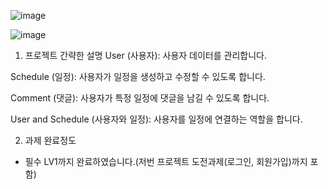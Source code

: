 ![image](https://github.com/user-attachments/assets/f8457c54-42c8-407a-ab68-12dde2855486)

![image](https://github.com/user-attachments/assets/df26289d-27d5-4333-adec-28dec5a6b7a6)

1. 프로젝트 간략한 설명
User (사용자): 사용자 데이터를 관리합니다.

Schedule (일정): 사용자가 일정을 생성하고 수정할 수 있도록 합니다.

Comment (댓글): 사용자가 특정 일정에 댓글을 남길 수 있도록 합니다.

User and Schedule (사용자와 일정): 사용자를 일정에 연결하는 역할을 합니다.



2. 과제 완료정도
- 필수 LV1까지 완료하였습니다.(저번 프로젝트 도전과제(로그인, 회원가입)까지 포함)
